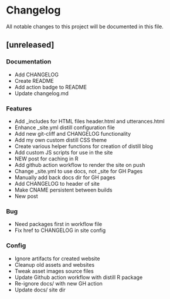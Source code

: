 # Changelog
All notable changes to this project will be documented in this file.

## [unreleased]

### Documentation

- Add CHANGELOG
- Create README
- Add action badge to README
- Update changelog.md

### Features

- Add _includes for HTML files header.html and utterances.html
- Enhance _site.yml distill configuration file
- Add new git-cliff and CHANGELOG functionality
- Add my own custom distill CSS theme
- Create various helper functions for creation of distill blog
- Add custom JS scripts for use in the site
- NEW post for caching in R
- Add github action workflow to render the site on push 
- Change _site.yml to use docs, not _site for GH Pages
- Manually add back docs dir for GH pages
- Add CHANGELOG to header of site
- Make CNAME persistent between builds
- New post

### Bug

- Need packages first in workflow file 
- Fix href to CHANGELOG in site config

### Config

- Ignore artifacts for created website
- Cleanup old assets and websites
- Tweak asset images source files
- Update Github action workflow with distill R package
- Re-ignore docs/ with new GH action
- Update docs/ site dir

<!-- generated by git-cliff -->
